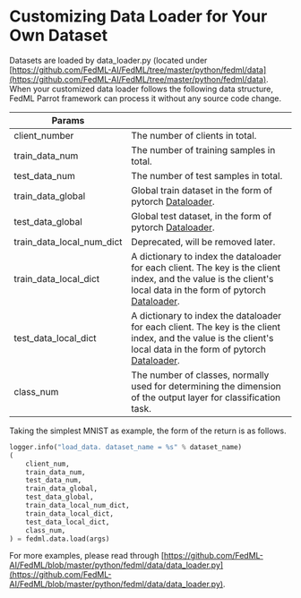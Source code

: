 
# Customizing Data Loader for Your Own Dataset

Datasets are loaded by data_loader.py (located under [https://github.com/FedML-AI/FedML/tree/master/python/fedml/data](https://github.com/FedML-AI/FedML/tree/master/python/fedml/data). When your customized data loader follows the following data structure, FedML Parrot framework can process it without any source code change.

|__Params__ | |
|-|-|
| client_number | The number of clients in total. |
| train_data_num | The number of training samples in total. |
| test_data_num | The number of test samples in total. |
| train_data_global | Global train dataset in the form of pytorch [Dataloader](https://pytorch.org/docs/stable/data.html).|
| test_data_global | Global test dataset, in the form of pytorch [Dataloader](https://pytorch.org/docs/stable/data.html).|
| train_data_local_num_dict | Deprecated, will be removed later.  |
| train_data_local_dict | A dictionary to index the dataloader for each client. The key is the client index, and the value is the client's local data in the form of pytorch [Dataloader](https://pytorch.org/docs/stable/data.html). |
| test_data_local_dict | A dictionary to index the dataloader for each client. The key is the client index, and the value is the client's local data in the form of pytorch [Dataloader](https://pytorch.org/docs/stable/data.html). |
| class_num | The number of classes, normally used for determining the dimension of the output layer for classification task. |

Taking the simplest MNIST as example, the form of the return is as follows.

```python
logger.info("load_data. dataset_name = %s" % dataset_name)
(
    client_num,
    train_data_num,
    test_data_num,
    train_data_global,
    test_data_global,
    train_data_local_num_dict,
    train_data_local_dict,
    test_data_local_dict,
    class_num,
) = fedml.data.load(args)
```

For more examples, please read through [https://github.com/FedML-AI/FedML/blob/master/python/fedml/data/data_loader.py](https://github.com/FedML-AI/FedML/blob/master/python/fedml/data/data_loader.py).
